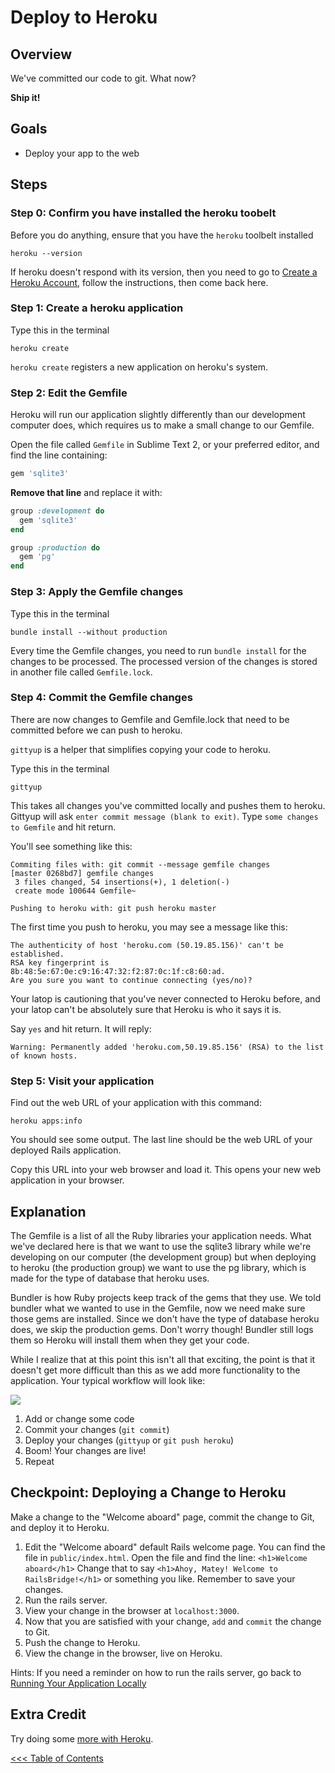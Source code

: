 # Deploy to Heroku

## Overview
We've committed our code to git. What now?

**Ship it!**

## Goals
* Deploy your app to the web

## Steps

### Step 0: Confirm you have installed the heroku toobelt

Before you do anything, ensure that you have the `heroku` toolbelt installed

```text
heroku --version
```

If heroku doesn't respond with its version, then you need to go to [Create a Heroku Account](/installfest/create_a_heroku_account),
follow the instructions, then come back here.

### Step 1: Create a heroku application

Type this in the terminal

```text
heroku create
```

`heroku create` registers a new application on heroku's system.


### Step 2: Edit the Gemfile

Heroku will run our application slightly differently than our development computer does, which requires us to make a
small change to our Gemfile.

Open the file called `Gemfile` in Sublime Text 2, or your preferred editor, and find the line containing:

```ruby
gem 'sqlite3'
```

**Remove that line** and replace it with:

```ruby
group :development do
  gem 'sqlite3'
end

group :production do
  gem 'pg'
end
```


### Step 3: Apply the Gemfile changes

Type this in the terminal

```text
bundle install --without production
```

Every time the Gemfile changes, you need to run `bundle install` for the changes to be processed. The processed version
of the changes is stored in another file called `Gemfile.lock`.


### Step 4: Commit the Gemfile changes

There are now changes to Gemfile and Gemfile.lock that need to be committed before we can push to heroku.

`gittyup` is a helper that simplifies copying your code to heroku. 


Type this in the terminal

```text
gittyup
```

This takes all changes you've committed locally and pushes them to heroku.
Gittyup will ask `enter commit message (blank to exit)`. Type `some changes to Gemfile` and hit return.

You'll see something like this:

```text
Commiting files with: git commit --message gemfile changes
[master 0268bd7] gemfile changes
 3 files changed, 54 insertions(+), 1 deletion(-)
 create mode 100644 Gemfile~

Pushing to heroku with: git push heroku master
```

The first time you push to heroku, you may see a message like this:

```text
The authenticity of host 'heroku.com (50.19.85.156)' can't be established.
RSA key fingerprint is 8b:48:5e:67:0e:c9:16:47:32:f2:87:0c:1f:c8:60:ad.
Are you sure you want to continue connecting (yes/no)? 
```
Your latop is cautioning that you've never connected to Heroku before, 
and your latop can't be absolutely sure that Heroku is who it says it is. 

Say `yes` and hit return.  It will reply:

```text
Warning: Permanently added 'heroku.com,50.19.85.156' (RSA) to the list of known hosts.
```


### Step 5: Visit your application

Find out the web URL of your application with this command:

```text
heroku apps:info
```

You should see some output. The last line should be the web URL of your
deployed Rails application.

Copy this URL into your web browser and load it.  This opens your new web
application in your browser.


## Explanation

The Gemfile is a list of all the Ruby libraries your application needs. What we've declared here is that we want to
use the sqlite3 library while we're developing on our computer (the development group) but when deploying to heroku
(the production group) we want to use the pg library, which is made for the type of database that heroku uses.

Bundler is how Ruby projects keep track of the gems that they use. We told bundler what we wanted to use in the Gemfile,
now we need make sure those gems are installed. Since we don't have the type of database heroku does, we skip the
production gems. Don't worry though! Bundler still logs them so Heroku will install them when they get your code.

While I realize that at this point this isn't all that exciting, the point is that it doesn't get more difficult than
this as we add more functionality to the application. Your typical workflow will look like:

<img src="/images/curriculum/workflow.png" class="thumbnail"></img>

1. Add or change some code
1. Commit your changes (`git commit`)
1. Deploy your changes (`gittyup` or `git push heroku`)
1. Boom! Your changes are live!
1. Repeat

## Checkpoint: Deploying a Change to Heroku

Make a change to the "Welcome aboard" page, commit the change to Git, and deploy it to Heroku.

1. Edit the "Welcome aboard" default Rails welcome page. 
  You can find the file in `public/index.html`. 
  Open the file and find the line: `<h1>Welcome aboard</h1>`
  Change that to say `<h1>Ahoy, Matey! Welcome to RailsBridge!</h1>` or something you like.
  Remember to save your changes.
2. Run the rails server.
3. View your change in the browser at `localhost:3000`.
4. Now that you are satisfied with your change, `add` and `commit` the change to Git.
5. Push the change to Heroku.
6. View the change in the browser, live on Heroku.

Hints:
If you need a reminder on how to run the rails server, go back to [Running Your Application Locally](/curriculum/running_your_application_locally)  


## Extra Credit

Try doing some [more with Heroku](extra_credit/03_more_heroku).

[<<< Table of Contents](/curriculum/curriculum_toc)
